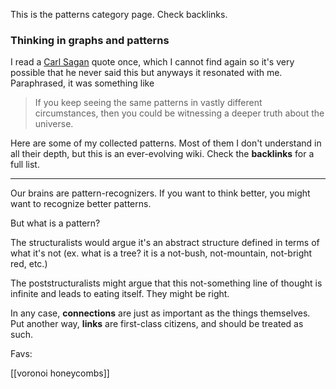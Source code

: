 This is the patterns category page. Check backlinks.

### Thinking in graphs and patterns
I read a [Carl Sagan](https://en.wikiquote.org/wiki/Carl_Sagan) quote once, which I cannot find again so it's very possible that he never said this but anyways it resonated with me. Paraphrased, it was something like

> If you keep seeing the same patterns in vastly different circumstances, then you could be witnessing a deeper truth about the universe. 

Here are some of my collected patterns. Most of them I don't understand in all their depth, but this is an ever-evolving wiki. Check the **backlinks** for a full list.

------

Our brains are pattern-recognizers. If you want to think better, you might want to recognize better patterns. 

But what is a pattern?

The structuralists would argue it's an abstract structure defined in terms of what it's not (ex. what is a tree? it is a not-bush, not-mountain, not-bright red, etc.)

The poststructuralists might argue that this not-something line of thought is infinite and leads to eating itself. They might be right.

In any case, **connections** are just as important as the things themselves. Put another way, **links** are first-class citizens, and should be treated as such.

Favs: 

[[voronoi honeycombs]]
